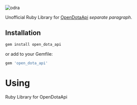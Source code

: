![odra](https://user-images.githubusercontent.com/2478436/28491007-95355790-6ef0-11e7-95b9-a08f585db9e8.png)



Unofficial Ruby Library for [OpenDotaApi](https://docs.opendota.com/) *separate paragraph*.


## Installation
```ruby
gem install open_dota_api
```

or add to your Gemfile:
```ruby
gem 'open_dota_api'
```


# Using
Ruby Library for OpenDotaApi
